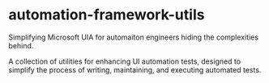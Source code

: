 # automation-framework-utils

Simplifying Microsoft UIA for automaiton engineers hiding the complexities behind.

A collection of utilities for enhancing UI automation tests, designed to simplify the process of writing, maintaining, and executing automated tests.
